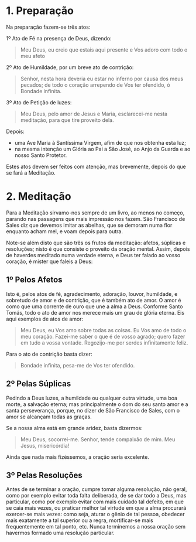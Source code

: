 # 1\. Preparação

Na preparação fazem-se três atos:

1º Ato de Fé na presença de Deus, dizendo:

> Meu Deus, eu creio que estais aqui presente e Vos adoro com todo o meu afeto

2º Ato de Humildade, por um breve ato de contrição:

> Senhor, nesta hora deveria eu estar no inferno por causa dos meus pecados; de todo o coração arrependo de Vos ter ofendido, ó Bondade infinita.

3º Ato de Petição de luzes:

> Meu Deus, pelo amor de Jesus e Maria, esclarecei-me nesta meditação, para que tire proveito dela.

Depois:
- uma Ave Maria à Santíssima Virgem, afim de que nos obtenha esta luz;
- na mesma intenção um Glória ao Pai a São José, ao Anjo da Guarda e ao nosso Santo Protetor.

Estes atos devem ser feitos com atenção, mas brevemente, depois do que se fará a Meditação.

# 2\. Meditação
Para a Meditação sirvamo-nos sempre de um livro, ao menos no começo, parando nas passagens que mais impressão nos fazem. São Francisco de Sales diz que devemos imitar as abelhas, que se demoram numa flor enquanto acham mel, e voam depois para outra.

Note-se além disto que são três os frutos da meditação: afetos, súplicas e resoluções; nisto é que consiste o proveito da oração mental. Assim, depois de haverdes meditado numa verdade eterna, e Deus ter falado ao vosso coração, é mister que faleis a Deus:

## 1º Pelos Afetos
Isto é, pelos atos de fé, agradecimento, adoração, louvor, humildade, e sobretudo de amor e de contrição, que é também ato de amor. O amor é como que uma corrente de ouro que une a alma a Deus. Conforme Santo Tomás, todo o ato de amor nos merece mais um grau de glória eterna. Eis aqui exemplos de atos de amor:

> Meu Deus, eu Vos amo sobre todas as coisas.
Eu Vos amo de todo o meu coração.
Fazei-me saber o que é de vosso agrado; quero fazer em tudo a vossa vontade.
Regozijo-me por serdes infinitamente feliz.

Para o ato de contrição basta dizer:

> Bondade infinita, pesa-me de Vos ter ofendido.

## 2º Pelas Súplicas
Pedindo a Deus luzes, a humildade ou qualquer outra virtude, uma boa morte, a salvação eterna; mas principalmente o dom do seu santo amor e a santa perseverança, porque, no dizer de São Francisco de Sales, com o amor se alcançam todas as graças.

Se a nossa alma está em grande aridez, basta dizermos:

> Meu Deus, socorrei-me. Senhor, tende compaixão de mim. Meu Jesus, misericórdia!

Ainda que nada mais fizéssemos, a oração seria excelente.

## 3º Pelas Resoluções
Antes de se terminar a oração, cumpre tomar alguma resolução, não geral, como por exemplo evitar toda falta deliberada, de se dar todo a Deus, mas particular, como por exemplo evitar com mais cuidado tal defeito, em que se caia mais vezes, ou praticar melhor tal virtude em que a alma procurará exercer-se mais vezes: como seja, aturar o gênio de tal pessoa, obedecer mais exatamente a tal superior ou a regra, mortificar-se mais frequentemente em tal ponto, etc. Nunca terminemos a nossa oração sem havermos formado uma resolução particular.